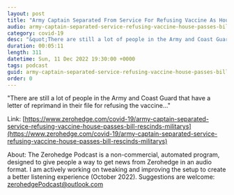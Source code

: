 ```yaml
---
layout: post
title: "Army Captain Separated From Service For Refusing Vaccine As House Passes Bill That Rescinds Military's Vaccine Mandate"
audio: army-captain-separated-service-refusing-vaccine-house-passes-bill-rescinds-militarys-0
category: covid-19
desc: "&quot;There are still a lot of people in the Army and Coast Guard that have a letter of reprimand in their file for refusing the vaccine...&quot;"
duration: 00:05:11
length: 311
datetime: Sun, 11 Dec 2022 19:30:00 +0000
tags: podcast
guid: army-captain-separated-service-refusing-vaccine-house-passes-bill-rescinds-militarys-0
order: 0
---
```

&quot;There are still a lot of people in the Army and Coast Guard that have a letter of reprimand in their file for refusing the vaccine...&quot;

Link: [https://www.zerohedge.com/covid-19/army-captain-separated-service-refusing-vaccine-house-passes-bill-rescinds-militarys](https://www.zerohedge.com/covid-19/army-captain-separated-service-refusing-vaccine-house-passes-bill-rescinds-militarys)

About: The Zerohedge Podcast is a non-commercial, automated program, designed to give people a way to get news from Zerohedge in an audio format.  I am actively working on tweaking and improving the setup to create a better listening experience (October 2022).  Suggestions are welcome: [zerohedgePodcast@outlook.com](mailto:zerohedgePodcast@outlook.com)